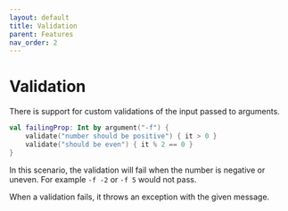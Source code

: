 ```yaml
---
layout: default
title: Validation
parent: Features
nav_order: 2
---
```


# Validation

There is support for custom validations of the input passed to arguments. 

```kotlin
val failingProp: Int by argument("-f") {
    validate("number should be positive") { it > 0 }
    validate("should be even") { it % 2 == 0 }
}
```

In this scenario, the validation will fail when the number is negative or uneven. 
For example `-f -2` or `-f 5` would not pass. 

When a validation fails, it throws an exception with the given message. 